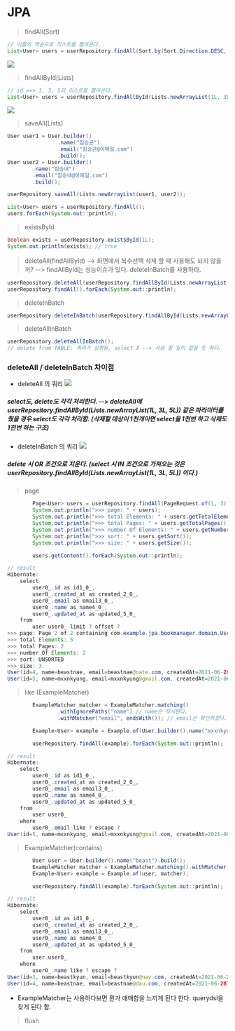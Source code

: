 # JPA
> findAll(Sort)
```java
// 이름의 역순으로 리스트를 뽑아온다.
List<User> users = userRepository.findAll(Sort.by(Sort.Direction.DESC, "name"));
```
![](image/2021-06-28-17-58-30.png)

> findAllById(Lists)
```java
// id ==> 1, 3, 5의 리스트를 뽑아온다.
List<User> users = userRepository.findAllById(Lists.newArrayList(1L, 3L, 5L));
```
![](image/2021-06-28-18-01-01.png)

> saveAll(Lists)
```java
User user1 = User.builder()
                .name("짐승균")
                .email("짐승균@이메일.com")
                .build();
User user2 = User.builder()
        .name("짐승내")
        .email("짐승내@이메일.com")
        .build();

userRepository.saveAll(Lists.newArrayList(user1, user2));

List<User> users = userRepository.findAll();
users.forEach(System.out::println);
```

> existsById
```java
boolean exists = userRepository.existsById(1L);
System.out.println(exists); // true
```

> deleteAll(findAllById) --> 화면에서 복수선택 삭제 할 때 사용해도 되지 않을까? --> findAllById는 성능이슈가 있다. deleteInBatch를 사용하라.
```java
userRepository.deleteAll(userRepository.findAllById(Lists.newArrayList(1L, 3L, 5L)));
userRepository.findAll().forEach(System.out::println);
```

> deleteInBatch
```java
userRepository.deleteInBatch(userRepository.findAllById(Lists.newArrayList(1L, 3L, 5L)));
```

> deleteAllInBatch
```java
userRepository.deleteAllInBatch();
// delete from TABLE; 쿼리가 실행됨. select X --> 사용 할 일이 없을 듯 하다.
```

### deleteAll / deleteInBatch 차이점
* deleteAll 의 쿼리
![](image/2021-06-28-18-49-41.png)
##### select도, delete도 각각 처리한다. --> deleteAll에 userRepository.findAllById(Lists.newArrayList(1L, 3L, 5L)) 같은 파라미터를 줬을 경우 select도 각각 처리함. (삭제할 대상이 1천개이면 select을 1천번 하고 삭제도 1천번 하는 구조)

* deleteInBatch 의 쿼리
![](image/2021-06-28-18-46-31.png)
##### delete 시 OR 조건으로 지운다. (select 시 IN 조건으로 가져오는 것은 userRepository.findAllById(Lists.newArrayList(1L, 3L, 5L)) 이다.)

> page
``` java
        Page<User> users = userRepository.findAll(PageRequest.of(1, 3));
        System.out.println(">>> page: " + users);
        System.out.println(">>> total Elements: " + users.getTotalElements());
        System.out.println(">>> total Pages: " + users.getTotalPages());
        System.out.println(">>> number Of Elements: " + users.getNumberOfElements());
        System.out.println(">>> sort: " + users.getSort());
        System.out.println(">>> size: " + users.getSize());

        users.getContent().forEach(System.out::println);

// result
Hibernate: 
    select
        user0_.id as id1_0_,
        user0_.created_at as created_2_0_,
        user0_.email as email3_0_,
        user0_.name as name4_0_,
        user0_.updated_at as updated_5_0_ 
    from
        user user0_ limit ? offset ?
>>> page: Page 2 of 2 containing com.example.jpa.bookmanager.domain.User instances
>>> total Elements: 5
>>> total Pages: 2
>>> number Of Elements: 2
>>> sort: UNSORTED
>>> size: 3
User(id=4, name=beastnae, email=beastnae@nate.com, createdAt=2021-06-28T19:04:01.023, updatedAt=2021-06-28T19:04:01.023)
User(id=5, name=mxxnkyung, email=mxxnkyung@gmail.com, createdAt=2021-06-28T19:04:01.023, updatedAt=2021-06-28T19:04:01.023)
```

> like (ExampleMatcher)
```java
        ExampleMatcher matcher = ExampleMatcher.matching()
                .withIgnorePaths("name") // name은 무시한다.
                .withMatcher("email", endsWith()); // email은 확인하겠다.

        Example<User> example = Example.of(User.builder().name("mxxnkyung").email("@gmail.com").build(), matcher);

        userRepository.findAll(example).forEach(System.out::println);

// result
Hibernate: 
    select
        user0_.id as id1_0_,
        user0_.created_at as created_2_0_,
        user0_.email as email3_0_,
        user0_.name as name4_0_,
        user0_.updated_at as updated_5_0_ 
    from
        user user0_ 
    where
        user0_.email like ? escape ?
User(id=5, name=mxxnkyung, email=mxxnkyung@gmail.com, createdAt=2021-06-28T19:14:16.902, updatedAt=2021-06-28T19:14:16.902)
```

> ExampleMatcher(contains)
```java
        User user = User.builder().name("beast").build();
        ExampleMatcher matcher = ExampleMatcher.matching().withMatcher("name", contains());
        Example<User> example = Example.of(user, matcher);

        userRepository.findAll(example).forEach(System.out::println);

// result
Hibernate: 
    select
        user0_.id as id1_0_,
        user0_.created_at as created_2_0_,
        user0_.email as email3_0_,
        user0_.name as name4_0_,
        user0_.updated_at as updated_5_0_ 
    from
        user user0_ 
    where
        user0_.name like ? escape ?
User(id=3, name=beastkyun, email=beastkyun@nav.com, createdAt=2021-06-28T19:27:23.046, updatedAt=2021-06-28T19:27:23.046)
User(id=4, name=beastnae, email=beastnae@dau.com, createdAt=2021-06-28T19:27:23.046, updatedAt=2021-06-28T19:27:23.046)
```
* ExampleMatcher는 사용하다보면 뭔가 애매함을 느끼게 된다 한다. querydsl을 찾게 된다 함.


> flush
```java

```


